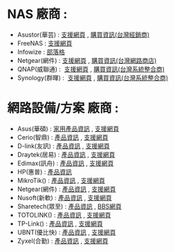 # NAS 廠商 :  

- Asustor(華芸) : [支援網頁](https://www.asustor.com/zh-tw/knowledge/) , [購買資訊(台灣經銷商)](https://www.asustor.com/zh-tw/service/where_to_buy_information?continent=2&country=171)  
- FreeNAS : [支援網頁](http://www.freenas.org/get-help/)  
- Infowize : [部落格](https://infowizeblog.wordpress.com/)
- Netgear(網件) : [支援網頁](http://www.netbridgetech.com.tw/readynas/) , [購買資訊(台灣網路商店)](http://www.netbridgetech.com.tw/place/#1499763710236-daefdb5a-95e3)  
- QNAP(威聯通) :  [支援網頁](https://www.qnap.com/zh-tw/how-to) , [購買資訊(台灣系統整合商)](https://www.qnap.com/zh-tw/service_map/list.php?cat=2&sub_cat=20&s_type=10)  
- Synology(群暉) :  [支援網頁](https://www.synology.com/zh-tw/support) , [購買資訊(台灣系統整合商)](https://www.synology.com/zh-tw/wheretobuy/Taiwan/System_Integrator)  

# 網路設備/方案 廠商 :  

- Asus(華碩) : [家用產品資訊](https://www.asus.com/tw/Networking/) , [支援網頁](https://www.asus.com/tw/support/)  
- Cerio(智鼎) : [產品資訊](https://www.cerio.com.tw/) , [支援網頁](https://www.cerio.com.tw/?page_id=21755)
- D-link(友訊) : [產品資訊](http://www.dlinktw.com.tw/) , [支援網頁](http://www.dlinktw.com.tw/techsupport/)   
- Draytek(居易) : [產品資訊](https://www.draytek.com/zh/) , [支援網頁](https://www.draytek.com/zh/faq/faq-connectivity/)   
- Edimax(訊舟) : [產品資訊](http://www.edimax.com.tw/edimax/tw/) , [支援網頁](http://www.edimax.com.tw/edimax/post/post/data/edimax/tw/support/)    
- HP(惠普) : [產品資訊](http://www8.hp.com/tw/zh/hpe/hpe-renew-ap/networking.html)
- MikroTik() : [產品資訊](https://mikrotik.com/) , [支援網頁](https://mikrotik.com/support)  
- Netgear(網件) : [產品資訊](http://www.netbridgetech.com.tw/) , [支援網頁](http://www.netgear.com/support/) 
- Nusoft(新軟) : [產品資訊](http://www.nusoft.com.tw/tw/index.shtml) , [支援網頁](http://www.nusoft.com.tw/tw/download/technical_document/technical_ap.shtml)      
- Sharetech(眾至) : [產品資訊](http://www.sharetech.com.tw/zh-tw/) , [BBS網頁](http://bbs.sharetech.com.tw/) 
- TOTOLINK() : [產品資訊](https://www.totolink.tw/goods.php) , [支援網頁](https://www.totolink.tw/technical.php) 
- TP-Link() : [產品資訊](https://www.tp-link.com/tw/) , [支援網頁](https://www.tp-link.com/tw/support.html) 
- UBNT(優比快) : [產品資訊](https://www.ubnt.com/products/#default) , [支援網頁](https://help.ubnt.com/hc/en-us) 
- Zyxel(合勤) : [產品資訊](https://www.zyxel.com/tw/zh/) , [支援網頁](https://www.zyxel.com/tw/zh/support/KnowledgebaseLandingSR.shtml?c=tw&l=zh&md=&s=1)
